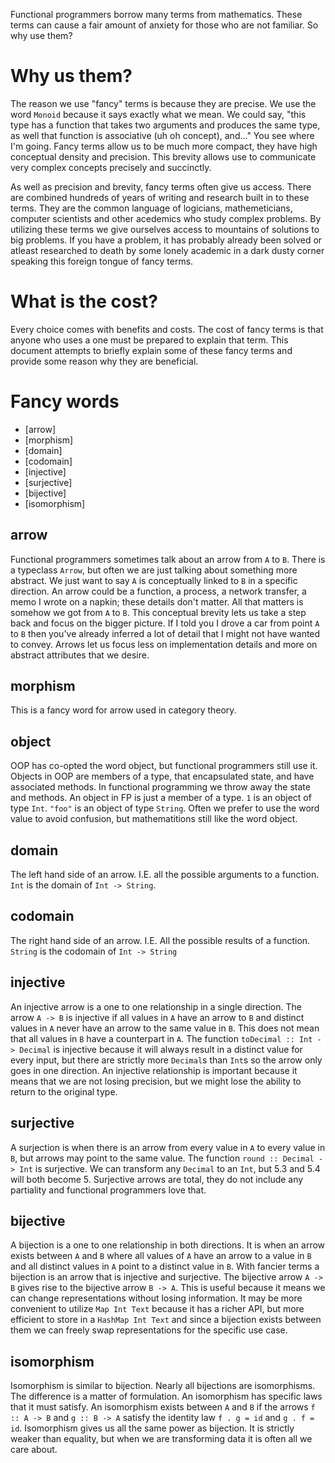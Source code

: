 Functional programmers borrow many terms from mathematics. These terms can cause a fair amount of anxiety for those who are not familiar. So why use them?

# Why us them?
The reason we use "fancy" terms is because they are precise. We use the word `Monoid` because it says exactly what we mean. We could say, "this type has a function that takes two arguments and produces the same type, as well that function is associative (uh oh concept), and..." You see where I'm going. Fancy terms allow us to be much more compact, they have high conceptual density and precision. This brevity allows use to communicate very complex concepts precisely and succinctly.

As well as precision and brevity, fancy terms often give us access. There are combined hundreds of years of writing and research built in to these terms. They are the common language of logicians, mathemeticians, computer scientists and other acedemics who study complex problems. By utilizing these terms we give ourselves access to mountains of solutions to big problems. If you have a problem, it has probably already been solved or atleast researched to death by some lonely academic in a dark dusty corner speaking this foreign tongue of fancy terms.

# What is the cost?
Every choice comes with benefits and costs. The cost of fancy terms is that anyone who uses a one must be prepared to explain that term. This document attempts to briefly explain some of these fancy terms and provide some reason why they are beneficial.

# Fancy words
* [arrow]
* [morphism]
* [domain]
* [codomain]
* [injective]
* [surjective]
* [bijective]
* [isomorphism]

## arrow
Functional programmers sometimes talk about an arrow from `A` to `B`. There is a typeclass `Arrow`, but often we are just talking about something more abstract. We just want to say `A` is conceptually linked to `B` in a specific direction. An arrow could be a function, a process, a network transfer, a memo I wrote on a napkin; these details don't matter. All that matters is somehow we got from `A` to `B`. This conceptual brevity lets us take a step back and focus on the bigger picture. If I told you I drove a car from point `A` to `B` then you've already inferred a lot of detail that I might not have wanted to convey. Arrows let us focus less on implementation details and more on abstract attributes that we desire.

## morphism
This is a fancy word for arrow used in category theory.

## object
OOP has co-opted the word object, but functional programmers still use it. Objects in OOP are members of a type, that encapsulated state, and have associated methods. In functional programming we throw away the state and methods. An object in FP is just a member of a type. `1` is an object of type `Int`. `"foo"` is an object of type `String`. Often we prefer to use the word value to avoid confusion, but mathematitions still like the word object.

## domain
The left hand side of an arrow. I.E. all the possible arguments to a function. `Int` is the domain of `Int -> String`.

## codomain
The right hand side of an arrow. I.E. All the possible results of a function. `String` is the codomain of `Int -> String`

## injective
An injective arrow is a one to one relationship in a single direction. The arrow `A -> B` is injective if all values in `A` have an arrow to `B` and distinct values in `A` never have an arrow to the same value in `B`. This does not mean that all values in `B` have a counterpart in `A`. The function `toDecimal :: Int -> Decimal` is injective because it will always result in a distinct value for every input, but there are strictly more `Decimal`s than `Int`s so the arrow only goes in one direction. An injective relationship is important because it means that we are not losing precision, but we might lose the ability to return to the original type.

## surjective
A surjection is when there is an arrow from every value in `A` to every value in `B`, but arrows may point to the same value. The function `round :: Decimal -> Int` is surjective. We can transform any `Decimal` to an `Int`, but 5.3 and 5.4 will both become 5. Surjective arrows are total, they do not include any partiality and functional programmers love that.

## bijective
A bijection is a one to one relationship in both directions. It is when an arrow exists between `A` and `B` where all values of `A` have an arrow to a value in `B` and all distinct values in `A` point to a distinct value in `B`. With fancier terms a bijection is an arrow that is injective and surjective. The bijective arrow `A -> B` gives rise to the bijective arrow `B -> A`. This is useful because it means we can change representations without losing information. It may be more convenient to utilize `Map Int Text` because it has a richer API, but more efficient to store in a `HashMap Int Text` and since a bijection exists between them we can freely swap representations for the specific use case.

## isomorphism
Isomorphism is similar to bijection. Nearly all bijections are isomorphisms. The difference is a matter of formulation. An isomorphism has specific laws that it must satisfy. An isomorphism exists between `A` and `B` if the arrows `f :: A -> B` and `g :: B -> A` satisfy the identity law `f . g = id` and `g . f = id`. Isomorphism gives us all the same power as bijection. It is strictly weaker than equality, but when we are transforming data it is often all we care about.
